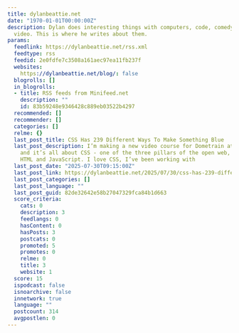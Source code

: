 ```yaml
---
title: dylanbeattie.net
date: "1970-01-01T00:00:00Z"
description: Dylan does interesting things with computers, code, comedy, music, and
  video. This is where he writes about them.
params:
  feedlink: https://dylanbeattie.net/rss.xml
  feedtype: rss
  feedid: 2e0fdfe7c3508a161aec97ea11fb237f
  websites:
    https://dylanbeattie.net/blog/: false
  blogrolls: []
  in_blogrolls:
  - title: RSS feeds from Minifeed.net
    description: ""
    id: 83b59248e9346428c889eb03522b4297
  recommended: []
  recommender: []
  categories: []
  relme: {}
  last_post_title: CSS Has 239 Different Ways To Make Something Blue
  last_post_description: I’m making a new video course for Dometrain at the moment,
    and it’s all about CSS - one of the three pillars of the open web, along with
    HTML and JavaScript. I love CSS, I’ve been working with
  last_post_date: "2025-07-30T09:15:00Z"
  last_post_link: https://dylanbeattie.net/2025/07/30/css-has-239-different-ways-to-make-something-blue.html
  last_post_categories: []
  last_post_language: ""
  last_post_guid: 82de32642e58b27047329fca84b1d663
  score_criteria:
    cats: 0
    description: 3
    feedlangs: 0
    hasContent: 0
    hasPosts: 3
    postcats: 0
    promoted: 5
    promotes: 0
    relme: 0
    title: 3
    website: 1
  score: 15
  ispodcast: false
  isnoarchive: false
  innetwork: true
  language: ""
  postcount: 314
  avgpostlen: 0
---
```


